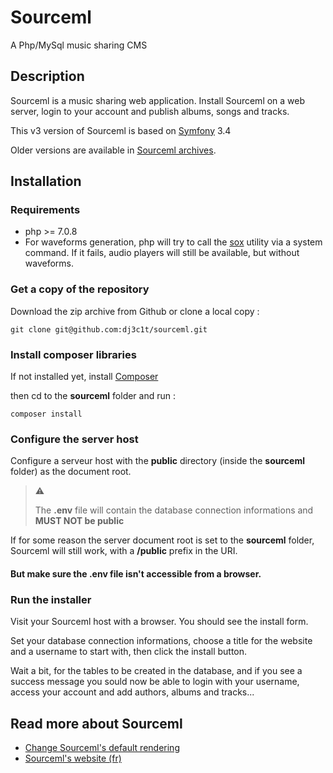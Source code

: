 # Sourceml

A Php/MySql music sharing CMS

## Description

Sourceml is a music sharing web application. Install Sourceml on a web server,
login to your account and publish albums, songs and tracks.

This v3 version of Sourceml is based on [Symfony](https://symfony.com/) 3.4

Older versions are available in [Sourceml archives](http://www.sourceml.com/archives/).

## Installation

### Requirements

* php >= 7.0.8
* For waveforms generation, php will try to call the [sox](http://sox.sourceforge.net)
utility via a system command. If it fails, audio players will still be available,
but without waveforms.

### Get a copy of the repository

Download the zip archive from Github or clone a local copy :

```shell
git clone git@github.com:dj3c1t/sourceml.git
```

### Install composer libraries

If not installed yet, install [Composer](https://getcomposer.org)

then cd to the **sourceml** folder and run :

```shell
composer install
```

### Configure the server host

Configure a serveur host with the **public** directory (inside the **sourceml**
folder) as the document root.

> :warning:
>
> The **.env** file will contain the database connection informations
> and **MUST NOT be public**
>


If for some reason the server document root is set to the **sourceml** folder,
Sourceml will still work, with a **/public** prefix in the URI.

#### But make sure the **.env** file isn't accessible from a browser.

### Run the installer

Visit your Sourceml host with a browser. You should see the install form.

Set your database connection informations, choose a title for the website and a
username to start with, then click the install button.

Wait a bit, for the tables to be created in the database, and if you see a success
message you sould now be able to login with your username, access your account and add authors, albums and tracks...

## Read more about Sourceml

* [Change Sourceml's default rendering](docs/change.ui.md)
* [Sourceml's website (fr)](http://sourceml.com/)